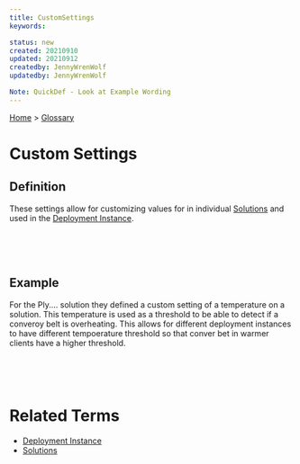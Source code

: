 ```yaml
---
title: CustomSettings
keywords: 

status: new
created: 20210910
updated: 20210912
createdby: JennyWrenWolf
updatedby: JennyWrenWolf

Note: QuickDef - Look at Example Wording
---
```

[Home](../Index.md) > [Glossary](./Index.md)

# Custom Settings
## Definition
These settings allow for customizing values for in individual [Solutions](./Glossary/Solution.md) and used in the [Deployment Instance](./Glossary/DeploymentInstance.md).

<br>
<br>
<br>

## Example

For the Ply.... solution they defined a custom setting of a temperature on a solution. This temperature is used as a threshold to be able to detect if a converoy belt is overheating. This allows for different deployment instances to have different tempoerature threshold so that conver bet in warmer clients have a higher threshold.

<br>
<br>
<br>

# Related Terms
- [Deployment Instance](./Glossary/DeploymentInstance.md)
- [Solutions](./Glossary/Solution.md)